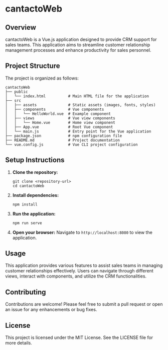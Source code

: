 # cantactoWeb

## Overview
cantactoWeb is a Vue.js application designed to provide CRM support for sales teams. This application aims to streamline customer relationship management processes and enhance productivity for sales personnel.

## Project Structure
The project is organized as follows:

```
cantactoWeb
├── public
│   └── index.html          # Main HTML file for the application
├── src
│   ├── assets              # Static assets (images, fonts, styles)
│   ├── components          # Vue components
│   │   └── HelloWorld.vue  # Example component
│   ├── views               # Vue view components
│   │   └── Home.vue        # Home view component
│   ├── App.vue             # Root Vue component
│   └── main.js             # Entry point for the Vue application
├── package.json            # npm configuration file
├── README.md               # Project documentation
└── vue.config.js           # Vue CLI project configuration
```

## Setup Instructions
1. **Clone the repository:**
   ```
   git clone <repository-url>
   cd cantactoWeb
   ```

2. **Install dependencies:**
   ```
   npm install
   ```

3. **Run the application:**
   ```
   npm run serve
   ```

4. **Open your browser:**
   Navigate to `http://localhost:8080` to view the application.

## Usage
This application provides various features to assist sales teams in managing customer relationships effectively. Users can navigate through different views, interact with components, and utilize the CRM functionalities.

## Contributing
Contributions are welcome! Please feel free to submit a pull request or open an issue for any enhancements or bug fixes.

## License
This project is licensed under the MIT License. See the LICENSE file for more details.